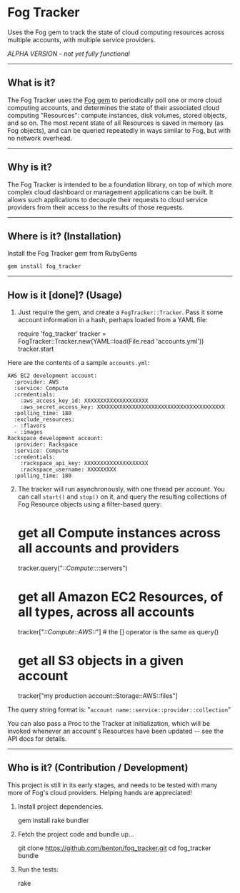Fog Tracker
================
Uses the Fog gem to track the state of cloud computing resources across multiple accounts, with multiple service providers.

  *ALPHA VERSION - not yet fully functional*


----------------
What is it?
----------------
The Fog Tracker uses the [Fog gem](https://github.com/fog/fog) to periodically poll one or more cloud computing accounts, and determines the state of their associated cloud computing "Resources": compute instances, disk volumes, stored objects, and so on. The most recent state of all Resources is saved in memory (as Fog objects), and can be queried repeatedly in ways similar to Fog, but with no network overhead.


----------------
Why is it?
----------------
The Fog Tracker is intended to be a foundation library, on top of which more complex cloud dashboard or management applications can be built. It allows such applications to decouple their requests to cloud service providers from their access to the results of those requests.


----------------
Where is it? (Installation)
----------------
Install the Fog Tracker gem from RubyGems

    gem install fog_tracker


----------------
How is it [done]? (Usage)
----------------
1) Just require the gem, and create a `FogTracker::Tracker`. Pass it some account information in a hash, perhaps loaded from a YAML file:

    require 'fog_tracker'
    tracker = FogTracker::Tracker.new(YAML::load(File.read 'accounts.yml'))
    tracker.start

  Here are the contents of a sample `accounts.yml`:

    AWS EC2 development account:
      :provider: AWS
      :service: Compute
      :credentials:
        :aws_access_key_id: XXXXXXXXXXXXXXXXXXXX
        :aws_secret_access_key: XXXXXXXXXXXXXXXXXXXXXXXXXXXXXXXXXXXXXXXX
      :polling_time: 180
	  :exclude_resources:
	  - :flavors
	  - :images
    Rackspace development account:
      :provider: Rackspace
      :service: Compute
      :credentials:
        :rackspace_api_key: XXXXXXXXXXXXXXXXXXXX
        :rackspace_username: XXXXXXXXX
      :polling_time: 180

2) The tracker will run asynchronously, with one thread per account. You can call `start()` and `stop()` on it, and query the resulting collections of Fog Resource objects using a filter-based query:

	# get all Compute instances across all accounts and providers
	tracker.query("*::Compute::*::servers")

	# get all Amazon EC2 Resources, of all types, across all accounts
	tracker["*::Compute::AWS::*"]	# the [] operator is the same as query()

	# get all S3 objects in a given account
	tracker["my production account::Storage::AWS::files"]

  The query string format is:    "`account name::service::provider::collection`"

  You can also pass a Proc to the Tracker at initialization, which will be invoked whenever an account's Resources have been updated -- see the API docs for details.


----------------
Who is it? (Contribution / Development)
----------------
This project is still in its early stages, and needs to be tested with many more of Fog's cloud providers. Helping hands are appreciated!

1) Install project dependencies.

    gem install rake bundler

2) Fetch the project code and bundle up...

    git clone https://github.com/benton/fog_tracker.git
    cd fog_tracker
    bundle

3) Run the tests:

    rake
